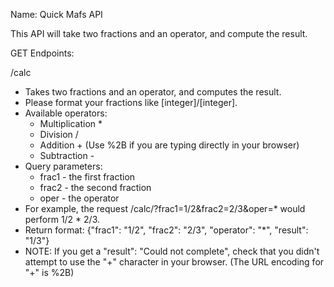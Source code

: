 Name: Quick Mafs API

This API will take two fractions and an operator, and compute the result.

GET Endpoints:

/calc
   - Takes two fractions and an operator, and computes the result.
   - Please format your fractions like [integer]/[integer].
   - Available operators:
       * Multiplication *
       * Division /
       * Addition + (Use %2B if you are typing directly in your browser)
       * Subtraction -
   - Query parameters:
       * frac1 - the first fraction
       * frac2 - the second fraction
       * oper - the operator
   - For example, the request /calc/?frac1=1/2&frac2=2/3&oper=* would perform 1/2 * 2/3.
   - Return format: {"frac1": "1/2", "frac2": "2/3", "operator": "*", "result": "1/3"}
   - NOTE: If you get a "result": "Could not complete", check that you didn't attempt
     to use the "+" character in your browser. (The URL encoding for "+" is %2B)